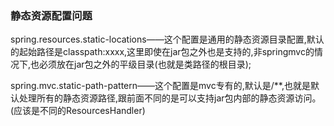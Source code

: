 ### 静态资源配置问题

spring.resources.static-locations——这个配置是通用的静态资源目录配置,默认的起始路径是classpath:xxxx,这里即使在jar包之外也是支持的,非springmvc的情况下,也必须放在jar包之外的平级目录(也就是类路径的根目录);

spring.mvc.static-path-pattern——这个配置是mvc专有的,默认是/**,也就是默认处理所有的静态资源路径,跟前面不同的是可以支持jar包内部的静态资源访问。(应该是不同的ResourcesHandler)
